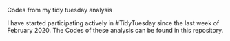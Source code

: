 Codes from my tidy tuesday analysis

I have started participating actively in #TidyTuesday since the last week of February 2020. The Codes of these analysis can be found 
in this repository.
